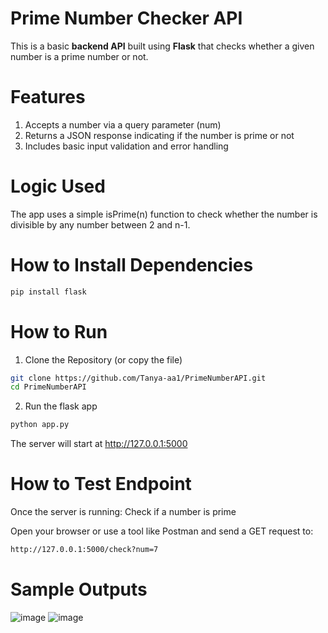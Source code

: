 # Prime Number Checker API

This is a basic **backend API** built using **Flask** that checks whether a given number is a prime number or not.

# Features
1. Accepts a number via a query parameter (num)
2. Returns a JSON response indicating if the number is prime or not
3. Includes basic input validation and error handling

# Logic Used
The app uses a simple isPrime(n) function to check whether the number is divisible by any number between 2 and n-1.

# How to Install Dependencies
```bash
pip install flask
```
# How to Run
1. Clone the Repository (or copy the file)
```bash
git clone https://github.com/Tanya-aa1/PrimeNumberAPI.git
cd PrimeNumberAPI
```
2. Run the flask app
```bash
python app.py
```
The server will start at http://127.0.0.1:5000

# How to Test Endpoint
Once the server is running:
Check if a number is prime

Open your browser or use a tool like Postman and send a GET request to:
```bash
http://127.0.0.1:5000/check?num=7
```
# Sample Outputs
![image](https://github.com/user-attachments/assets/4ca93fc4-bd02-490e-98f4-f57cda8c215a)
![image](https://github.com/user-attachments/assets/85cb5b05-223f-44fa-9d1f-bdc3e81cd511)

